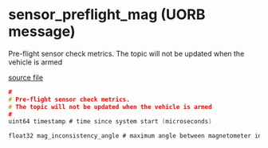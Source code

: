 # sensor_preflight_mag (UORB message)

Pre-flight sensor check metrics.
The topic will not be updated when the vehicle is armed

[source file](https://github.com/PX4/PX4-Autopilot/blob/release/1.13/msg/sensor_preflight_mag.msg)

```c
#
# Pre-flight sensor check metrics.
# The topic will not be updated when the vehicle is armed
#
uint64 timestamp # time since system start (microseconds)

float32 mag_inconsistency_angle # maximum angle between magnetometer instance field vectors in radians.

```
